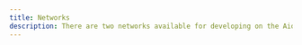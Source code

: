 ```yaml
---
title: Networks
description: There are two networks available for developing on the Aion Network. The Mainnet is for production environments and live applications. The Testnet (Mastery) is for testing your applications and kernel configurations.
---
```


